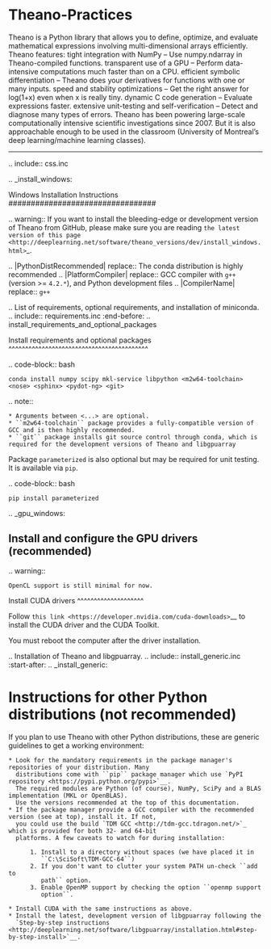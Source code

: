 # Theano-Practices
Theano is a Python library that allows you to define, optimize, and evaluate mathematical expressions involving multi-dimensional arrays efficiently. Theano features:  tight integration with NumPy – Use numpy.ndarray in Theano-compiled functions. transparent use of a GPU – Perform data-intensive computations much faster than on a CPU. efficient symbolic differentiation – Theano does your derivatives for functions with one or many inputs. speed and stability optimizations – Get the right answer for log(1+x) even when x is really tiny. dynamic C code generation – Evaluate expressions faster. extensive unit-testing and self-verification – Detect and diagnose many types of errors. Theano has been powering large-scale computationally intensive scientific investigations since 2007. But it is also approachable enough to be used in the classroom (University of Montreal’s deep learning/machine learning classes).
***
.. include:: css.inc

.. _install_windows:


Windows Installation Instructions
#################################

.. warning::
    If you want to install the bleeding-edge or development version of Theano
    from GitHub, please make sure you are reading `the latest version of this
    page <http://deeplearning.net/software/theano_versions/dev/install_windows.html>`_.

.. |PythonDistRecommended| replace:: The conda distribution is highly recommended
.. |PlatformCompiler| replace:: GCC compiler with ``g++`` (version >= ``4.2.*``), and Python development files
.. |CompilerName| replace:: ``g++``

.. List of requirements, optional requirements, and installation of miniconda.
.. include:: requirements.inc
    :end-before: .. install_requirements_and_optional_packages

Install requirements and optional packages
^^^^^^^^^^^^^^^^^^^^^^^^^^^^^^^^^^^^^^^^^^

.. code-block:: bash

    conda install numpy scipy mkl-service libpython <m2w64-toolchain> <nose> <sphinx> <pydot-ng> <git>

.. note::

    * Arguments between <...> are optional.
    * ``m2w64-toolchain`` package provides a fully-compatible version of GCC and is then highly recommended.
    * ``git`` package installs git source control through conda, which is required for the development versions of Theano and libgpuarray

Package ``parameterized`` is also optional but may be required for unit testing. It is available via ``pip``.

.. code-block:: bash

    pip install parameterized

.. _gpu_windows:

Install and configure the GPU drivers (recommended)
---------------------------------------------------

.. warning::

    OpenCL support is still minimal for now.

Install CUDA drivers
^^^^^^^^^^^^^^^^^^^^

Follow `this link <https://developer.nvidia.com/cuda-downloads>`__
to install the CUDA driver and the CUDA Toolkit.

You must reboot the computer after the driver installation.

.. Installation of Theano and libgpuarray.
.. include:: install_generic.inc
    :start-after: .. _install_generic:

Instructions for other Python distributions (not recommended)
=============================================================

If you plan to use Theano with other Python distributions, these are
generic guidelines to get a working environment:

    * Look for the mandatory requirements in the package manager's repositories of your distribution. Many
      distributions come with ``pip`` package manager which use `PyPI repository <https://pypi.python.org/pypi>`__.
      The required modules are Python (of course), NumPy, SciPy and a BLAS implementation (MKL or OpenBLAS).
      Use the versions recommended at the top of this documentation.
    * If the package manager provide a GCC compiler with the recommended version (see at top), install it. If not,
      you could use the build `TDM GCC <http://tdm-gcc.tdragon.net/>`_ which is provided for both 32- and 64-bit
      platforms. A few caveats to watch for during installation:

          1. Install to a directory without spaces (we have placed it in
             ``C:\SciSoft\TDM-GCC-64``)
          2. If you don't want to clutter your system PATH un-check ``add to
             path`` option.
          3. Enable OpenMP support by checking the option ``openmp support
             option``.

    * Install CUDA with the same instructions as above.
    * Install the latest, development version of libgpuarray following the
      `Step-by-step instructions <http://deeplearning.net/software/libgpuarray/installation.html#step-by-step-install>`__.

